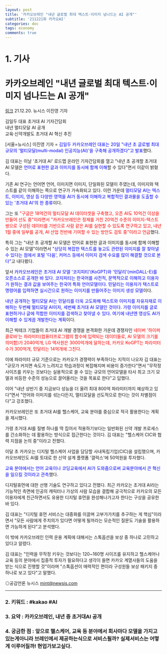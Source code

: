 ```yaml
---
layout: post
title: '카카오브레인 "내년 글로벌 최대 텍스트·이미지 넘나드는 AI 공개"'
subtitle: '211221화 카카오AI'
categories: doc
tags: economy
comments: true
---
```


# 1. 기사

카카오브레인 "내년 글로벌 최대 텍스트·이미지 넘나드는 AI 공개"
==========
[링크](https://newsis.com/view/?id=NISX20211220_0001694971&cID=13001&pID=13000)
21.12.20. 뉴시스 이진영 기자   

김일두 대표 초거대 AI 기자간담회   
내년 멀티모달 AI 공개   
교육·신약개발도 초거대 AI 혁신 추진   

[서울=뉴시스] 이진영 기자 = <span style="color:blue">김일두 카카오브레인 대표는 20일 "내년 초 글로벌 최대 규모의 '멀티모달(multi-modal) 인공지능(AI)'을 구축해 공개하겠다"고 발표</span>했다.   

김 대표는 이날 '초거대 AI' 로드맵 온라인 기자간담회를 열고 "내년 초 공개할 초거대 AI 모델은 <span style="color:blue">언어로 표현한 글과 이미지를 동시에 함께 이해</span>할 수 있다"면서 이같이 밝혔다.   

기존 AI 연구는 언어면 언어, 이미지면 이미지, 단일화된 모델이 주였는데, 이미지와 텍스트를 같이 이해하는 쪽으로 연구가 가속화되고 있다. 이런 가운데 <span style="color:blue">멀티모달 AI는 텍스트, 이미지, 영상 등 다양한 영역을 AI가 동시에 이해하고 복합적인 결과물을 도출할 수 있는 '초거대 AI'의 한 종류</span>이다.   

그는 또 <span style="color:red">"구글은 18억건의 멀티모달 AI 데이터셋을 구축했고, 오픈 AI도 10억건 이상을 만들어 선도 중"이라면서 "카카오브레인은 정제를 거친 20억건 수준의 이미지-텍스트 쌍으로 구성된 데이터를 기반으로 사람 같은 AI를 실현할 수 있도록 연구하고 있고, 내년 1월 중에 일부를 공개, AI 산업 전반에 기여할 수 있는 방안도 검토 중"이라고 언급</span>했다.   

특히 그는 "내년 초 공개할 AI 모델은 언어로 표현한 글과 이미지를 동시에 함께 이해할 수 있는 AI 모델"이라면서 <span style="color:blue">"상당히 복잡한 텍스트를 놓고도 관련된 이미지를 잘 찾아낼 수 있다는 점에서 포털 '다음', 커머스 등에서 이미지 검색 수요를 많이 해결할 것으로 본다"</span>고 내다봤다.   

앞서 <span style="color:blue">카카오브레인은 초거대 AI 모델 '코지피티'(KoGPT)와 '민달리'(minDALL-E)를 오픈소스로 공개한 바 있다. 코지피티는 한국어를 사전적, 문맥적으로 이해하고 이용자가 원하는 결과 값을 보여주는 한국어 특화 언어모델이다. 민달리는 이용자가 텍스트로 명령어를 입력하면 실시간으로 원하는 이미지를 만들어주는 이미지 생성 모델</span>이다.   

<span style="color:blue">내년 공개하는 멀티모달 AI는 민달리를 더욱 고도화해 텍스트와 이미지를 자유자재로 이해하는 두번째 멀티모달 AI이자, 세번째 초거대 AI 모델인 것이다. 가령 이미지를 글로 표현하거나 글에 적합한 이미지를 검색하고 찾아낼 수 있다. 여기에 내년엔 영상도 AI가 이해할 수 있게끔 개발한다는 계획</span>이다.   

최근 빅테크 기업들이 초거대 AI 개발 경쟁을 본격화한 가운데 경쟁자인 <span style="color:red">네이버 '하이퍼클로바'는 파라미터(컴퓨터프로그램의 함수에 입력되는 데이터들로, AI 모델의 크기를 의미함)가 2040억개, LG 엑사원은 3000억개에 달하는데, 카카오 KoGPT는 파라미터수가 300억개, 민달리는 14억개에 그친다.</span>   

이에 파라미터 규모 기준으로는 카카오가 경쟁력이 부족하다는 지적이 나오자 김 대표는 "규모가 커지면 속도가 느려지고 학습과정이 복잡해지며 비용이 증가한다"면서 "무작정 사이즈를 키우는 것보다는 실용적으로 쓸 수 있는 규모의 언어모델을 타사 최고 크기 모델과 비등한 수준의 성능으로 끌어올리는 것을 목표로 한다"고 답했다.   

이어 "내년 상반기 중 지금보다 성능을 더 올려 최대 800억 파라미터까지 예상하고 있다"면서 "언어와 이미지를 섞는다든지, 멀티모달을 선도적으로 한다는 것이 차별점이다"고 강조했다.   

카카오브레인은 또 초거대 AI를 헬스케어, 교육 분야를 중심으로 적극 활용한다는 계획을 제시했다.   

가령 초거대 AI를 질병 하나를 딱 집어서 적용하기보다는 일반화된 신약 개발 프로세스를 간소화하는 데 활용하는 방식으로 접근한다는 것이다. 김 대표는 "헬스케어 CIC와 협력 지점을 논의 중"이라고 전했다.   

이달 초 카카오는 디지털 헬스케어 사업을 담당할 사내독립기업(CIC)을 설립했으며, 카카오브레인도 AI를 토대로 한 신약 설계 플랫폼 '갤럭스'에 50억원을 투자했다.   

<span style="color:blue">교육 분야에서는 언어 교육이나 코딩교육에서 AI가 도와줌으로써 교육분야에서 큰 혁신을 일으킬 것이라고 관측</span>했다.   

디지털휴먼에 대한 선행 기술도 연구하고 있다고 전했다. 최근 카카오는 초거대 AI라는 기능적인 측면에 인공의 캐릭터나 가상의 사람 모습을 결합해 궁극적으로 카카오의 모든 이용자에게 친근하면서도 유용한 디지털 휴먼을 완성해나가고자 한다는 구상을 공유한 바 있다.   

김 대표는 "디지털 휴먼 서비스는 대중화를 이끌며 고부가가치를 추구하는 게 핵심"이라면서 "모든 사람에게 주치의가 있다면 어떻게 될까라는 모순적인 질문도 기술을 활용하면 가능하게 된다"고 분석했다.   

이 밖에 카카오브레인 인력 운용 계획에 대해서는 스톡옵션을 보상 중 하나로 고민하고 있다고 알렸다.   

김 대표는 "인력을 무작정 키우는 것보다는 120~160명 사이즈를 유지하고 헬스케어나 교육 등의 분야에서 집중적 투자가 필요하다고 생각이 들면 카카오 계열사들의 도움을 받는 식으로 진행할 것"이라며 "스톡옵션이 매력적인 편이라 구성원들 보상 패키지 중 하나로 보고 있다"고 말했다.   

◎공감언론 뉴시스 mint@newsis.com   

* * *

### 2. 키워드 : \#kakao \#AI
### 3. 요약 : 카카오브레인, 내년 중 초거대AI 공개
### 4. 궁금한 점 : 앞으로 헬스케어, 교육 등 분야에서 회사마다 모델을 가지고있는게아니라 브레인에서 제공하는식으로 서비스될까? 실제서비스는 어떻게 이루어질까! 현업가보고싶다.
